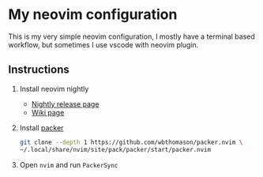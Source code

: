 # My neovim configuration

This is my very simple neovim configuration, I mostly have a terminal based workflow, but sometimes I use vscode with neovim plugin.

## Instructions

1. Install neovim nightly
    - [Nightly release page](https://github.com/neovim/neovim/releases/nightly)
    - [Wiki page](https://github.com/neovim/neovim/wiki/Installing-Neovim)

2. Install [packer](https://github.com/wbthomason/packer.nvim)

    ```sh
    git clone --depth 1 https://github.com/wbthomason/packer.nvim \
    ~/.local/share/nvim/site/pack/packer/start/packer.nvim
    ```

3. Open `nvim` and run `PackerSync`